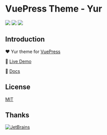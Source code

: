 # VuePress Theme - Yur

![](https://img.shields.io/npm/dt/vuepress-theme-yur.svg)
![](https://img.shields.io/static/v1.svg?label=VuePress&message=1.3.0&color=informational)
![](https://img.shields.io/static/v1.svg?label=License&message=MIT&color=critical)

## Introduction

:heart: Yur theme for [VuePress](https://vuepress.vuejs.org)

:revolving_hearts: [Live Demo](https://www.gleehub.com)

:book: [Docs](https://imwiki.cn/)

## License

[MIT](https://cdn.jsdelivr.net/gh/cnguu/vuepress-theme-yur@master/LICENSE)

## Thanks

[![JetBrains](https://cdn.jsdelivr.net/gh/cnguu/vuepress-theme-yur@master/jetbrains.svg)](https://www.jetbrains.com/?from=vuepress-theme-yur)
